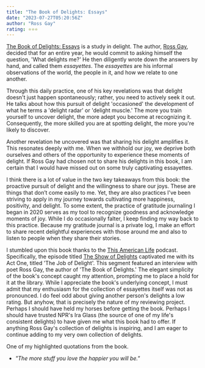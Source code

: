```yaml
---
title: "The Book of Delights: Essays"
date: "2023-07-27T05:20:56Z"
author: "Ross Gay"
rating: ⭐⭐⭐
---
```


[The Book of Delights: Essays](https://www.goodreads.com/book/show/38746152-the-book-of-delights) is a study in delight. The author, [Ross Gay](https://www.goodreads.com/author/show/457563.Ross_Gay), decided that for an entire year, he would commit to asking himself the question, 'What delights me?' He then diligently wrote down the answers by hand, and called them <i>essayettes</i>. The <i>essayettes</i> are his informal observations of the world, the people in it, and how we relate to one another.

Through this daily practice, one of his key revelations was that delight doesn't just happen spontaneously; rather, you need to actively seek it out. He talks about how this pursuit of delight 'occasioned' the development of what he terms a 'delight radar' or 'delight muscle.' The more you train yourself to uncover delight, the more adept you become at recognizing it. Consequently, the more skilled you are at spotting delight, the more you're likely to discover.

Another revelation he uncovered was that sharing his delight amplifies it. This resonates deeply with me. When we withhold our joy, we deprive both ourselves and others of the opportunity to experience these moments of delight. If Ross Gay had chosen not to share his delights in this book, I am certain that I would have missed out on some truly captivating essayettes.

I think there is a lot of value in the two key takeaways from this book: the proactive pursuit of delight and the willingness to share our joys. These are things that don’t come easily to me. Yet, they are also practices I've been striving to apply in my journey towards cultivating more happiness, positivity, and delight. To some extent, the practice of gratitude journaling I began in 2020 serves as my tool to recognize goodness and acknowledge moments of joy. While I do occasionally falter, I keep finding my way back to this practice. Because my gratitude journal is a private log, I make an effort to share recent delightful experiences with those around me and also to listen to people when they share their stories.

I stumbled upon this book thanks to the [This American Life](https://www.thisamericanlife.org/) podcast. Specifically, the episode titled [The Show of Delights](https://www.thisamericanlife.org/692/the-show-of-delights) captivated me with its Act One, titled 'The Job of Delight'. This segment featured an interview with poet Ross Gay, the author of 'The Book of Delights.' The elegant simplicity of the book's concept caught my attention, prompting me to place a hold for it at the library. While I appreciate the book's underlying concept, I must admit that my enthusiasm for the collection of essayettes itself was not as pronounced. I do feel odd about giving another person's delights a low rating. But anyhow, that is precisely the nature of my reviewing project. Perhaps I should have held my horses before getting the book. Perhaps I should have trusted NPR's Ira Glass (the source of one of my life's consistent delights) to have given me what this book had to offer. If anything Ross Gay's collection of delights is inspiring, and I am eager to continue adding to my very own collection of delights.

One of my highlighted quotations from the book.
<i>
* "The more stuff you love the happier you will be."
</i>